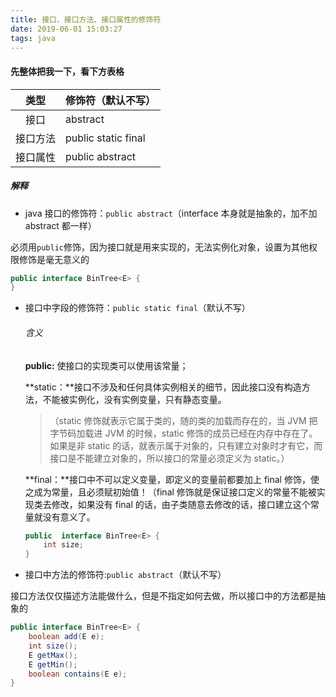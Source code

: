 ```yaml
---
title: 接口、接口方法、接口属性的修饰符
date: 2019-06-01 15:03:27
tags: java
---
```


#### 先整体把我一下，看下方表格

|   类型   | 修饰符（默认不写）  |
| :------: | :------------------ |
|   接口   | abstract            |
| 接口方法 | public static final |
| 接口属性 | public abstract     |

##### 解释

- java 接口的修饰符：`public abstract`（interface 本身就是抽象的，加不加 abstract 都一样）

必须用`public`修饰，因为接口就是用来实现的，无法实例化对象，设置为其他权限修饰是毫无意义的

```java
public interface BinTree<E> {
}
```



- 接口中字段的修饰符：`public static final`（默认不写）

  ###### 含义

  **public:** 使接口的实现类可以使用该常量；

  **static：**接口不涉及和任何具体实例相关的细节，因此接口没有构造方法，不能被实例化，没有实例变量，只有静态变量。

  > （static 修饰就表示它属于类的，随的类的加载而存在的，当 JVM 把字节码加载进 JVM 的时候，static 修饰的成员已经在内存中存在了。如果是非 static 的话，就表示属于对象的，只有建立对象时才有它，而接口是不能建立对象的，所以接口的常量必须定义为 static。）

  **final：**接口中不可以定义变量，即定义的变量前都要加上 final 修饰，使之成为常量，且必须赋初始值！（final 修饰就是保证接口定义的常量不能被实现类去修改，如果没有 final 的话，由子类随意去修改的话，接口建立这个常量就没有意义了。

  ```java
  public  interface BinTree<E> {
      int size;
  }
  ```

-  接口中方法的修饰符:`public abstract`（默认不写）

  接口方法仅仅描述方法能做什么，但是不指定如何去做，所以接口中的方法都是抽象的

  ```java
  public interface BinTree<E> {
      boolean add(E e);
      int size();
      E getMax();
      E getMin();
      boolean contains(E e);
  }
  ```

  


